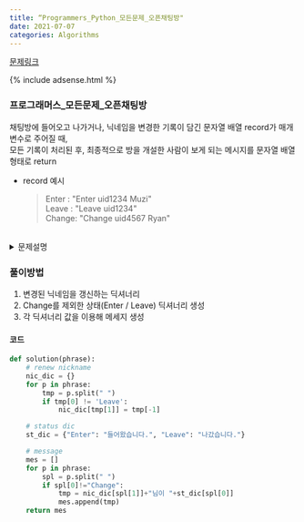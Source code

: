 ```yaml
---
title: “Programmers_Python_모든문제_오픈채팅방"
date: 2021-07-07
categories: Algorithms
---
```


[문제링크](https://programmers.co.kr/learn/courses/30/lessons/42888)

{% include adsense.html %}

### 프로그래머스_모든문제_오픈채팅방

채팅방에 들어오고 나가거나, 닉네임을 변경한 기록이 담긴 문자열 배열 record가 매개변수로 주어질 때,<br> 
모든 기록이 처리된 후, 최종적으로 방을 개설한 사람이 보게 되는 메시지를 문자열 배열 형태로 return
<br>
- record 예시
  > Enter : "Enter uid1234 Muzi"<br> 
  > Leave : "Leave uid1234"<br> 
  > Change: "Change uid4567 Ryan"<br> 
<br> 
<details>
  <summary>문제설명</summary>

채팅방에 누군가 들어오면 다음 메시지가 출력된다.<br>
"[닉네임]님이 들어왔습니다."<br>
채팅방에서 누군가 나가면 다음 메시지가 출력된다.<br>
"[닉네임]님이 나갔습니다."<br>
 <br>
채팅방에서 닉네임을 변경하는 방법은 다음과 같이 두 가지이다.<br>
  > 채팅방을 나간 후, 새로운 닉네임으로 다시 들어간다.<br>
  > 채팅방에서 닉네임을 변경한다.<br>
 <br>
닉네임을 변경할 때는 기존에 채팅방에 출력되어 있던 메시지의 닉네임도 전부 변경된다.
 <br>
 <br>
- 제한조건 <br>
  채팅방에서 나간 유저가 닉네임을 변경하는 등 잘못 된 입력은 주어지지 않는다.

</details>

### 풀이방법

1. 변경된 닉네임을 갱신하는 딕셔너리
2. Change를 제외한 상태(Enter / Leave) 딕셔너리 생성
3. 각 딕셔너리 값을 이용해 메세지 생성 


#### 코드

```python
def solution(phrase):
    # renew nickname
    nic_dic = {}
    for p in phrase:
        tmp = p.split(" ")
        if tmp[0] != 'Leave':
            nic_dic[tmp[1]] = tmp[-1]

    # status dic
    st_dic = {"Enter": "들어왔습니다.", "Leave": "나갔습니다."}

    # message
    mes = []
    for p in phrase:
        spl = p.split(" ")
        if spl[0]!="Change":
            tmp = nic_dic[spl[1]]+"님이 "+st_dic[spl[0]]
            mes.append(tmp)
    return mes
```

